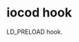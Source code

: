 <!--
SPDX-FileCopyrightText: 2023 thecheeseman

SPDX-License-Identifier: CC0-1.0
-->

# iocod hook

LD_PRELOAD hook.